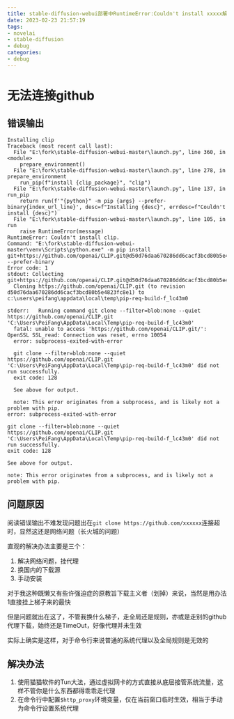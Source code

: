 ```yaml
---
title: stable-diffusion-webui部署中RuntimeError:Couldn't install xxxxx解决办法
date: 2023-02-23 21:57:19
tags: 
- novelai
- stable-diffusion
- debug
categories:
- debug
---
```


# 无法连接github

## 错误输出
```
Installing clip
Traceback (most recent call last):
  File "E:\fork\stable-diffusion-webui-master\launch.py", line 360, in <module>
    prepare_environment()
  File "E:\fork\stable-diffusion-webui-master\launch.py", line 278, in prepare_environment
    run_pip(f"install {clip_package}", "clip")
  File "E:\fork\stable-diffusion-webui-master\launch.py", line 137, in run_pip
    return run(f'"{python}" -m pip {args} --prefer-binary{index_url_line}', desc=f"Installing {desc}", errdesc=f"Couldn't install {desc}")
  File "E:\fork\stable-diffusion-webui-master\launch.py", line 105, in run
    raise RuntimeError(message)
RuntimeError: Couldn't install clip.
Command: "E:\fork\stable-diffusion-webui-master\venv\Scripts\python.exe" -m pip install git+https://github.com/openai/CLIP.git@d50d76daa670286dd6cacf3bcd80b5e4823fc8e1 --prefer-binary
Error code: 1
stdout: Collecting git+https://github.com/openai/CLIP.git@d50d76daa670286dd6cacf3bcd80b5e4823fc8e1
  Cloning https://github.com/openai/CLIP.git (to revision d50d76daa670286dd6cacf3bcd80b5e4823fc8e1) to c:\users\peifang\appdata\local\temp\pip-req-build-f_lc43m0

stderr:   Running command git clone --filter=blob:none --quiet https://github.com/openai/CLIP.git 'C:\Users\PeiFang\AppData\Local\Temp\pip-req-build-f_lc43m0'
  fatal: unable to access 'https://github.com/openai/CLIP.git/': OpenSSL SSL_read: Connection was reset, errno 10054
  error: subprocess-exited-with-error

  git clone --filter=blob:none --quiet https://github.com/openai/CLIP.git 'C:\Users\PeiFang\AppData\Local\Temp\pip-req-build-f_lc43m0' did not run successfully.
  exit code: 128

  See above for output.

  note: This error originates from a subprocess, and is likely not a problem with pip.
error: subprocess-exited-with-error

git clone --filter=blob:none --quiet https://github.com/openai/CLIP.git 'C:\Users\PeiFang\AppData\Local\Temp\pip-req-build-f_lc43m0' did not run successfully.
exit code: 128

See above for output.

note: This error originates from a subprocess, and is likely not a problem with pip.
```

## 问题原因
阅读错误输出不难发现问题出在```git clone https://github.com/xxxxxx```连接超时，显然这还是网络问题（长火城的问题）

直观的解决办法主要是三个：
1. 解决网络问题，挂代理
2. 换国内的下载源
3. 手动安装

对于我这种既懒又有些许强迫症的原教旨下载主义者（划掉）来说，当然是用办法1直接挂上梯子来的最快

但是问题就出在这了，不管我换什么梯子，走全局还是规则，亦或是走别的github代理下载，始终还是TimeOut，好像代理并未生效

实际上确实是这样，对于命令行来说普通的系统代理以及全局规则是无效的
## 解决办法
1. 使用猫猫软件的Tun大法，通过虚拟网卡的方式直接从底层接管系统流量，这样不管你是什么东西都得乖乖走代理
2. 在命令行中配置```$http_proxy```环境变量，仅在当前窗口临时生效，相当于手动为命令行设置系统代理

